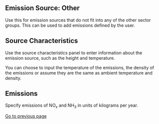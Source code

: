 ## Emission Source: Other

Use this  for emission sources that do not fit into any of the other sector groups. This can be used to add emissions defined by the user. 

## Source Characteristics

Use the source characteristics panel to enter information about the emission source, such as the height and temperature.

You can choose to input the temperature of the emissions, the density of the emissions or assume they are the same as ambient temperature and density.

## Emissions

Specify emissions of NO<sub>x</sub> and NH<sub>3</sub> in units of kilograms per year. 

[Go to previous page](2-1-1-input-source.md)
